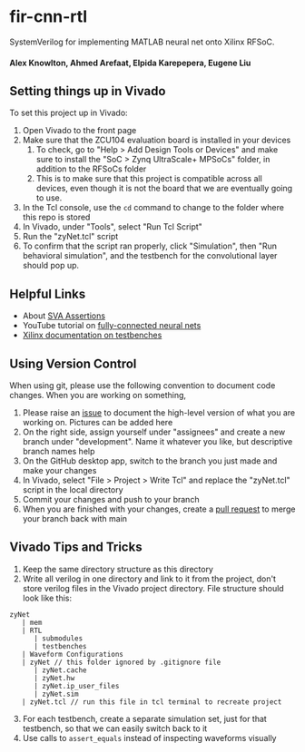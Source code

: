 # fir-cnn-rtl
SystemVerilog for implementing MATLAB neural net onto Xilinx RFSoC.

#### Alex Knowlton, Ahmed Arefaat, Elpida Karepepera, Eugene Liu

## Setting things up in Vivado
To set this project up in Vivado:
1. Open Vivado to the front page
2. Make sure that the ZCU104 evaluation board is installed in your devices
   1. To check, go to "Help > Add Design Tools or Devices" and make sure to install the "SoC > Zynq UltraScale+ MPSoCs" folder, in addition to the RFSoCs folder
   2. This is to make sure that this project is compatible across all devices, even though it is not the board that we are eventually going to use.
3. In the Tcl console, use the `cd` command to change to the folder where this repo is stored
4. In Vivado, under "Tools", select "Run Tcl Script"
5. Run the "zyNet.tcl" script
6. To confirm that the script ran properly, click "Simulation", then "Run behavioral simulation", and the testbench for the convolutional layer should pop up.

## Helpful Links
- About [SVA Assertions](https://www.systemverilog.io/verification/sva-basics/#:~:text=SystemVerilog%20Assertions%20%28SVA%29%20is%20essentially%20a%20language%20construct,in%20a%20SystemVerilog%20format%20which%20tools%20can%20understand.)
- YouTube tutorial on [fully-connected neural nets](https://www.youtube.com/watch?v=rw_JITpbh3k&list=PLJePd8QU_LYKZwJnByZ8FHDg5l1rXtcIq)
- [Xilinx documentation on testbenches](https://www.xilinx.com/content/dam/xilinx/support/documents/university/Vivado-Teaching/HDL-Design/2015x/Verilog/docs-pdf/lab4.pdf)

## Using Version Control
When using git, please use the following convention to document code changes. When you are working on something,
1. Please raise an [issue](https://github.com/Codax2000/fir-cnn-rtl/issues) to document the high-level version of what you are working on. Pictures can be added here
2. On the right side, assign yourself under "assignees" and create a new branch under "development". Name it whatever you like, but descriptive branch names help
3. On the GitHub desktop app, switch to the branch you just made and make your changes
4. In Vivado, select "File > Project > Write Tcl" and replace the "zyNet.tcl" script in the local directory
5. Commit your changes and push to your branch
6. When you are finished with your changes, create a [pull request](https://github.com/Codax2000/fir-cnn-rtl/pulls) to merge your branch back with main

## Vivado Tips and Tricks
1. Keep the same directory structure as this directory
2. Write all verilog in one directory and link to it from the project, don't store verilog files in the Vivado project directory. File structure should look like this:
```
zyNet
   | mem
   | RTL
      | submodules
      | testbenches
   | Waveform Configurations
   | zyNet // this folder ignored by .gitignore file
      | zyNet.cache
      | zyNet.hw
      | zyNet.ip_user_files
      | zyNet.sim
   | zyNet.tcl // run this file in tcl terminal to recreate project
```
3. For each testbench, create a separate simulation set, just for that testbench, so that we can easily switch back to it
4. Use calls to `assert_equals` instead of inspecting waveforms visually